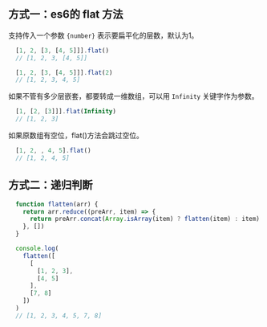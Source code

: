 
## 方式一：es6的 flat 方法

支持传入一个参数 `{number}` 表示要扁平化的层数，默认为1。

```javascript
  [1, 2, [3, [4, 5]]].flat()
  // [1, 2, 3, [4, 5]]

  [1, 2, [3, [4, 5]]].flat(2)
  // [1, 2, 3, 4, 5]
```

如果不管有多少层嵌套，都要转成一维数组，可以用 `Infinity` 关键字作为参数。

```javascript
  [1, [2, [3]]].flat(Infinity)
  // [1, 2, 3]
```

如果原数组有空位，flat()方法会跳过空位。

```javascript
  [1, 2, , 4, 5].flat()
  // [1, 2, 4, 5]
```

## 方式二：递归判断

```javascript
  function flatten(arr) {
    return arr.reduce((preArr, item) => {
      return preArr.concat(Array.isArray(item) ? flatten(item) : item)
    }, [])
  }

  console.log(
    flatten([
      [
        [1, 2, 3],
        [4, 5]
      ],
      [7, 8]
    ])
  )
  // [1, 2, 3, 4, 5, 7, 8]
```
